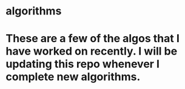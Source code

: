 ﻿# algorithms
# These are a few of the algos that I have worked on recently. I will be updating this repo whenever I complete new algorithms.  

